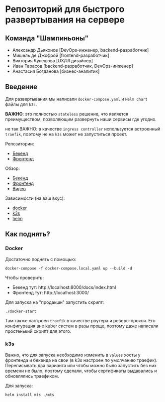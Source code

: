 # Репозиторий для быстрого развертывания на сервере
## Команда "Шампиньоны"
 - Александр Дьяконов [DevOps-инженер, backend-разработчик]
 - Мишель де Джофрой [frontend-разработчик]
 - Виктория Кулешова [UX/UI дизайнер]
 - Иван Тарасов [backend-разработчик, DevOps-инженер]
 - Анастасия Богданова [бизнес-аналитик]

## Введение
Для развертывания мы написали `docker-compose.yaml` и `Helm chart` файлы для `k3s`.

**ВАЖНО**: это полностью `stateless` решение, что является преимуществом, позволяющим развернуть наши сервисы где угодно.

не так ВАЖНО: в качестве `ingress controller` используется встроенный `traefik`, поэтому не на `k3s` может не запуститься проект.

Репозитории:
  - [Бекенд](https://github.com/shampsdev/mts-backend)
  - [Фронтенд](https://github.com/shampsdev/mts-frontend)

Обзор:
  - [Бекенд](https://api.mts.shamps.dev/docs/index.html)
  - [Фронтенд](https://mts.shamps.dev)
  - [Видео](https://drive.google.com/drive/folders/1W8NXPd4AA7SirpcoB3FsHZm-85DlATF5?usp=sharing)

Зависимости (на ваш вкус):
  - [docker](https://docs.docker.com/engine/install/ubuntu/)
  - [k3s](https://docs.k3s.io/quick-start)
  - [helm](https://helm.sh/docs/intro/install/)

## Как поднять?
### Docker
Достаточно поднять с помощью:
```
docker-compose -f docker-compose.local.yaml up --build -d
```

Чтобы проверить:
 - Бекенд тут: http://localhost:8000/docs/index.html
 - Фронтенд тут: http://localhost:3000/

Для запуска на "продакшн" запустить скрипт:
```
./docker-start
```

Там также настроен `traefik` в качестве роутера и реверс-прокси. Его конфигурация вне kuber систем в разы проще, поэтому даже написали простенький скрипт для этого.

### k3s
Важно, что для запуска необходимо изменить в `values` хосты у фронтенда и бекенда на свои (в k3s настроен по умолчанию траефик). Переписывать два варианта или чтобы можно было запустить без них времени не было, поэтому сделали, чтобы сертификаты выдавались и обновлялись траефиком.

Для запуска:
```
helm install mts ./mts
```

